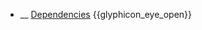 * __ [Dependencies]({{baseUrl}}/uml/classDiagrams/dependencies) <trigger for="pop:classDiagrams-dependencies-preview">{{glyphicon_eye_open}}</trigger>

<popover id="pop:classDiagrams-dependencies-preview" title="{{glyphicon_eye_open}} Dependencies" placement="right">
  <div slot="content">
    <include src=".\preview.md" />
  </div>
</popover>
